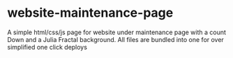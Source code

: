 # website-maintenance-page
A simple html/css/js page for website under maintenance page with a count Down and a Julia Fractal background. 
All files are bundled into one for over simplified one click deploys
